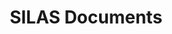 ---
title: SILAS Documents
permalink: /document-library/silas-documents/
third_nav_title: Category
---